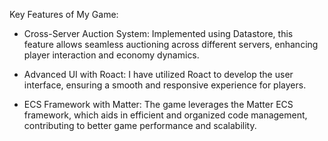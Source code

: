 Key Features of My Game:

- Cross-Server Auction System: Implemented using Datastore, this feature allows seamless auctioning across different servers, enhancing player interaction and economy dynamics.

- Advanced UI with Roact: I have utilized Roact to develop the user interface, ensuring a smooth and responsive experience for players.

- ECS Framework with Matter: The game leverages the Matter ECS framework, which aids in efficient and organized code management, contributing to better game performance and scalability.